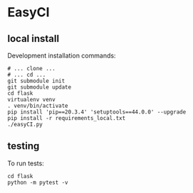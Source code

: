EasyCI
=======


local install
-------------

Development installation commands:

    # ... clone ...
    # ... cd ...
    git submodule init
    git submodule update
    cd flask
    virtualenv venv
    . venv/bin/activate
    pip install 'pip==20.3.4' 'setuptools==44.0.0' --upgrade
    pip install -r requirements_local.txt
    ./easyCI.py

testing
------------

To run tests:

    cd flask
    python -m pytest -v
    